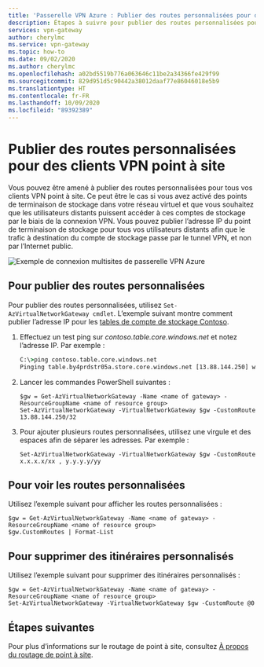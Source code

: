 ```yaml
---
title: 'Passerelle VPN Azure : Publier des routes personnalisées pour des clients VPN point à site'
description: Étapes à suivre pour publier des routes personnalisées pour vos clients de point à site
services: vpn-gateway
author: cherylmc
ms.service: vpn-gateway
ms.topic: how-to
ms.date: 09/02/2020
ms.author: cherylmc
ms.openlocfilehash: a02bd5519b776a063646c11be2a34366fe429f99
ms.sourcegitcommit: 829d951d5c90442a38012daaf77e86046018e5b9
ms.translationtype: HT
ms.contentlocale: fr-FR
ms.lasthandoff: 10/09/2020
ms.locfileid: "89392389"
---
```

# <a name="advertise-custom-routes-for-p2s-vpn-clients"></a>Publier des routes personnalisées pour des clients VPN point à site

Vous pouvez être amené à publier des routes personnalisées pour tous vos clients VPN point à site. Ce peut être le cas si vous avez activé des points de terminaison de stockage dans votre réseau virtuel et que vous souhaitez que les utilisateurs distants puissent accéder à ces comptes de stockage par le biais de la connexion VPN. Vous pouvez publier l’adresse IP du point de terminaison de stockage pour tous vos utilisateurs distants afin que le trafic à destination du compte de stockage passe par le tunnel VPN, et non par l’Internet public.

![Exemple de connexion multisites de passerelle VPN Azure](./media/vpn-gateway-p2s-advertise-custom-routes/custom-routes.png)

## <a name="to-advertise-custom-routes"></a>Pour publier des routes personnalisées

Pour publier des routes personnalisées, utilisez `Set-AzVirtualNetworkGateway cmdlet`. L’exemple suivant montre comment publier l’adresse IP pour les [tables de compte de stockage Contoso](https://contoso.table.core.windows.net).

1. Effectuez un test ping sur *contoso.table.core.windows.net* et notez l’adresse IP. Par exemple :

    ```cmd
    C:\>ping contoso.table.core.windows.net
    Pinging table.by4prdstr05a.store.core.windows.net [13.88.144.250] with 32 bytes of data:
    ```

2. Lancer les commandes PowerShell suivantes :

    ```azurepowershell-interactive
    $gw = Get-AzVirtualNetworkGateway -Name <name of gateway> -ResourceGroupName <name of resource group>
    Set-AzVirtualNetworkGateway -VirtualNetworkGateway $gw -CustomRoute 13.88.144.250/32
    ```

3. Pour ajouter plusieurs routes personnalisées, utilisez une virgule et des espaces afin de séparer les adresses. Par exemple :

    ```azurepowershell-interactive
    Set-AzVirtualNetworkGateway -VirtualNetworkGateway $gw -CustomRoute x.x.x.x/xx , y.y.y.y/yy
    ```
## <a name="to-view-custom-routes"></a>Pour voir les routes personnalisées

Utilisez l’exemple suivant pour afficher les routes personnalisées :

  ```azurepowershell-interactive
  $gw = Get-AzVirtualNetworkGateway -Name <name of gateway> -ResourceGroupName <name of resource group>
  $gw.CustomRoutes | Format-List
  ```
## <a name="to-delete-custom-routes"></a>Pour supprimer des itinéraires personnalisés

Utilisez l’exemple suivant pour supprimer des itinéraires personnalisés :

  ```azurepowershell-interactive
  $gw = Get-AzVirtualNetworkGateway -Name <name of gateway> -ResourceGroupName <name of resource group>
  Set-AzVirtualNetworkGateway -VirtualNetworkGateway $gw -CustomRoute @0
  ```
## <a name="next-steps"></a>Étapes suivantes

Pour plus d’informations sur le routage de point à site, consultez [À propos du routage de point à site](vpn-gateway-about-point-to-site-routing.md).
